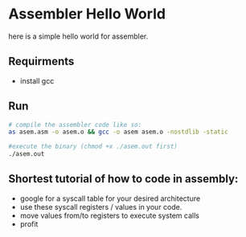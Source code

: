 # Assembler Hello World

here is a simple hello world for assembler.

## Requirments
- install gcc

## Run

```bash
# compile the assembler code like so:
as asem.asm -o asem.o && gcc -o asem asem.o -nostdlib -static

#execute the binary (chmod +x ./asem.out first)
./asem.out
```

## Shortest tutorial of how to code in assembly:
- google for a syscall table for your desired architecture
- use these syscall registers / values in your code.
- move values from/to registers to execute system calls
- profit
